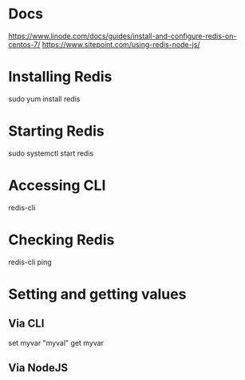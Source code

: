 # Docs
https://www.linode.com/docs/guides/install-and-configure-redis-on-centos-7/
https://www.sitepoint.com/using-redis-node-js/

# Installing Redis
sudo yum install redis

# Starting Redis
sudo systemctl start redis

# Accessing CLI
redis-cli

# Checking Redis
redis-cli ping

# Setting and getting values

## Via CLI
set myvar "myval"
get myvar

## Via NodeJS

